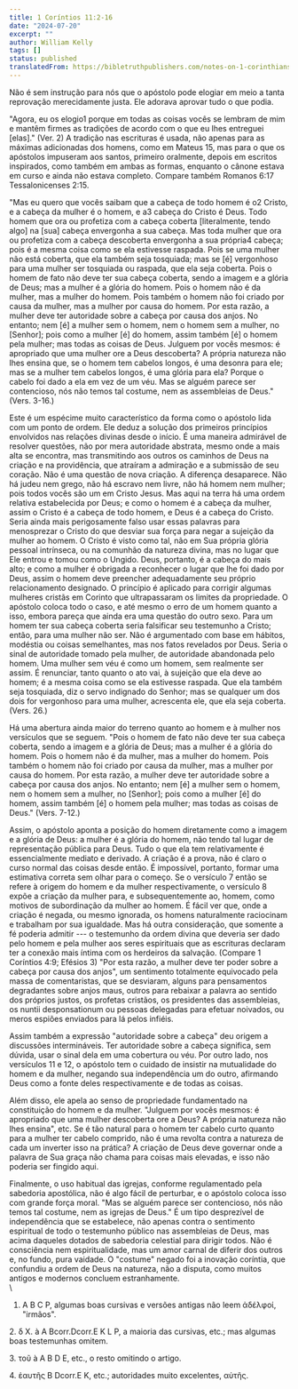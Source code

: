 ```yaml
---
title: 1 Coríntios 11:2-16
date: "2024-07-20"
excerpt: ""
author: William Kelly
tags: []
status: published
translatedFrom: https://bibletruthpublishers.com/notes-on-1-corinthians-11-2-16/william-kelly-wk/w-kelly/lac143257-lub-16164-5
---
```


Não é sem instrução para nós que o apóstolo pode elogiar em meio a tanta
reprovação merecidamente justa. Ele adorava aprovar tudo o que podia.

"Agora, eu os elogio1 porque em todas as coisas vocês se lembram de mim
e mantêm firmes as tradições de acordo com o que eu lhes entreguei
\[elas\]." (Ver. 2) A tradição nas escrituras é usada, não apenas para
as máximas adicionadas dos homens, como em Mateus 15, mas para o que os
apóstolos impuseram aos santos, primeiro oralmente, depois em escritos
inspirados, como também em ambas as formas, enquanto o cânone estava em
curso e ainda não estava completo. Compare também Romanos 6:17
Tessalonicenses 2:15.

"Mas eu quero que vocês saibam que a cabeça de todo homem é o2 Cristo, e
a cabeça da mulher é o homem, e a3 cabeça do Cristo é Deus. Todo homem
que ora ou profetiza com a cabeça coberta \[literalmente, tendo algo\]
na \[sua\] cabeça envergonha a sua cabeça. Mas toda mulher que ora ou
profetiza com a cabeça descoberta envergonha a sua própria4 cabeça; pois
é a mesma coisa como se ela estivesse raspada. Pois se uma mulher não
está coberta, que ela também seja tosquiada; mas se \[é\] vergonhoso
para uma mulher ser tosquiada ou raspada, que ela seja coberta. Pois o
homem de fato não deve ter sua cabeça coberta, sendo a imagem e a glória
de Deus; mas a mulher é a glória do homem. Pois o homem não é da mulher,
mas a mulher do homem. Pois também o homem não foi criado por causa da
mulher, mas a mulher por causa do homem. Por esta razão, a mulher deve
ter autoridade sobre a cabeça por causa dos anjos. No entanto; nem \[é\]
a mulher sem o homem, nem o homem sem a mulher, no \[Senhor\]; pois como
a mulher \[é\] do homem, assim também \[é\] o homem pela mulher; mas
todas as coisas de Deus. Julguem por vocês mesmos: é apropriado que uma
mulher ore a Deus descoberta? A própria natureza não lhes ensina que, se
o homem tem cabelos longos, é uma desonra para ele; mas se a mulher tem
cabelos longos, é uma glória para ela? Porque o cabelo foi dado a ela em
vez de um véu. Mas se alguém parece ser contencioso, nós não temos tal
costume, nem as assembleias de Deus." (Vers. 3-16.)

Este é um espécime muito característico da forma como o apóstolo lida
com um ponto de ordem. Ele deduz a solução dos primeiros princípios
envolvidos nas relações divinas desde o início. É uma maneira admirável
de resolver questões, não por mera autoridade abstrata, mesmo onde a
mais alta se encontra, mas transmitindo aos outros os caminhos de Deus
na criação e na providência, que atraíram a admiração e a submissão de
seu coração. Não é uma questão de nova criação. A diferença desaparece.
Não há judeu nem grego, não há escravo nem livre, não há homem nem
mulher; pois todos vocês são um em Cristo Jesus. Mas aqui na terra há
uma ordem relativa estabelecida por Deus; e como o homem é a cabeça da
mulher, assim o Cristo é a cabeça de todo homem, e Deus é a cabeça do
Cristo. Seria ainda mais perigosamente falso usar essas palavras para
menosprezar o Cristo do que desviar sua força para negar a sujeição da
mulher ao homem. O Cristo é visto como tal, não em Sua própria glória
pessoal intrínseca, ou na comunhão da natureza divina, mas no lugar que
Ele entrou e tomou como o Ungido. Deus, portanto, é a cabeça do mais
alto; e como a mulher é obrigada a reconhecer o lugar que lhe foi dado
por Deus, assim o homem deve preencher adequadamente seu próprio
relacionamento designado. O princípio é aplicado para corrigir algumas
mulheres cristãs em Corinto que ultrapassaram os limites da propriedade.
O apóstolo coloca todo o caso, e até mesmo o erro de um homem quanto a
isso, embora pareça que ainda era uma questão do outro sexo. Para um
homem ter sua cabeça coberta seria falsificar seu testemunho a Cristo;
então, para uma mulher não ser. Não é argumentado com base em hábitos,
modéstia ou coisas semelhantes, mas nos fatos revelados por Deus. Seria
o sinal de autoridade tomado pela mulher, de autoridade abandonada pelo
homem. Uma mulher sem véu é como um homem, sem realmente ser assim. É
renunciar, tanto quanto o ato vai, à sujeição que ela deve ao homem; é a
mesma coisa como se ela estivesse raspada. Que ela também seja
tosquiada, diz o servo indignado do Senhor; mas se qualquer um dos dois
for vergonhoso para uma mulher, acrescenta ele, que ela seja coberta.
(Vers. 26.)

Há uma abertura ainda maior do terreno quanto ao homem e à mulher nos
versículos que se seguem. "Pois o homem de fato não deve ter sua cabeça
coberta, sendo a imagem e a glória de Deus; mas a mulher é a glória do
homem. Pois o homem não é da mulher, mas a mulher do homem. Pois também
o homem não foi criado por causa da mulher, mas a mulher por causa do
homem. Por esta razão, a mulher deve ter autoridade sobre a cabeça por
causa dos anjos. No entanto; nem \[é\] a mulher sem o homem, nem o homem
sem a mulher, no \[Senhor\]; pois como a mulher \[é\] do homem, assim
também \[é\] o homem pela mulher; mas todas as coisas de Deus." (Vers.
7-12.)

Assim, o apóstolo aponta a posição do homem diretamente como a imagem e
a glória de Deus: a mulher é a glória do homem, não tendo tal lugar de
representação pública para Deus. Tudo o que ela tem relativamente é
essencialmente mediato e derivado. A criação é a prova, não é claro o
curso normal das coisas desde então. É impossível, portanto, formar uma
estimativa correta sem olhar para o começo. Se o versículo 7 então se
refere à origem do homem e da mulher respectivamente, o versículo 8
expõe a criação da mulher para, e subsequentemente ao, homem, como
motivos de subordinação da mulher ao homem. É fácil ver que, onde a
criação é negada, ou mesmo ignorada, os homens naturalmente raciocinam e
trabalham por sua igualdade. Mas há outra consideração, que somente a fé
poderia admitir --- o testemunho da ordem divina que deveria ser dado
pelo homem e pela mulher aos seres espirituais que as escrituras
declaram ter a conexão mais íntima com os herdeiros da salvação.
(Compare 1 Coríntios 4:9; Efésios 3) "Por esta razão, a mulher deve ter
poder sobre a cabeça por causa dos anjos", um sentimento totalmente
equivocado pela massa de comentaristas, que se desviaram, alguns para
pensamentos degradantes sobre anjos maus, outros para rebaixar a palavra
ao sentido dos próprios justos, os profetas cristãos, os presidentes das
assembleias, os nuntii desponsationum ou pessoas delegadas para efetuar
noivados, ou meros espiões enviados para lá pelos infiéis.

Assim também a expressão "autoridade sobre a cabeça" deu origem a
discussões intermináveis. Ter autoridade sobre a cabeça significa, sem
dúvida, usar o sinal dela em uma cobertura ou véu. Por outro lado, nos
versículos 11 e 12, o apóstolo tem o cuidado de insistir na mutualidade
do homem e da mulher, negando sua independência um do outro, afirmando
Deus como a fonte deles respectivamente e de todas as coisas.

Além disso, ele apela ao senso de propriedade fundamentado na
constituição do homem e da mulher. "Julguem por vocês mesmos: é
apropriado que uma mulher descoberta ore a Deus? A própria natureza não
lhes ensina", etc. Se é tão natural para o homem ter cabelo curto quanto
para a mulher ter cabelo comprido, não é uma revolta contra a natureza
de cada um inverter isso na prática? A criação de Deus deve governar
onde a palavra de Sua graça não chama para coisas mais elevadas, e isso
não poderia ser fingido aqui.

Finalmente, o uso habitual das igrejas, conforme regulamentado pela
sabedoria apostólica, não é algo fácil de perturbar, e o apóstolo coloca
isso com grande força moral. "Mas se alguém parece ser contencioso, nós
não temos tal costume, nem as igrejas de Deus." É um tipo desprezível de
independência que se estabelece, não apenas contra o sentimento
espiritual de todo o testemunho público nas assembleias de Deus, mas
acima daqueles dotados de sabedoria celestial para dirigir todos. Não é
consciência nem espiritualidade, mas um amor carnal de diferir dos
outros e, no fundo, pura vaidade. O "costume" negado foi a inovação
coríntia, que confundiu a ordem de Deus na natureza, não a disputa, como
muitos antigos e modernos concluem estranhamente.\
\

1. A Β C P, algumas boas cursivas e versões antigas não leem ἀδέλφοί,
   "irmãos".

2\. δ X. à A Bcorr.Dcorr.Ε Κ L P, a maioria das cursivas, etc.; mas
algumas boas testemunhas omitem.

3\. τοῦ à A Β D Ε, etc., o resto omitindo o artigo.

4\. ἑαυτῆς Β Dcorr.Ε Κ, etc.; autoridades muito excelentes, αὐτῆς.
